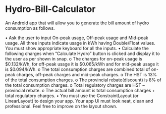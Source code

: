 # Hydro-Bill-Calculator

An Android app that will allow you to generate the bill amount of hydro consumption as follows.

• Ask the user to input On-peak usage, Off-peak usage and Mid-peak usage. All three inputs indicate usage in kWh having Double/Float values. You must show appropriate keyboard for all the inputs.
• Calculate the following charges when “Calculate Hydro” button is clicked and display it to the user as per shown in snap.
o The charges for on-peak usage is $0.132/kWh, for off-peak usage it is $0.065/kWh and for mid-peak usage it is $0.094/kWh.
o The total consumption charges are combined total of on-peak charges, off-peak charges and mid-peak charges.
o The HST is 13% of the total consumption charges.
o The provincial rebate(discount) is 8% of the total consumption charges.
o Total regulatory charges are HST – provincial rebate.
o The actual bill amount is total consumption charges + total regulatory charges.
• You must use the ConstraintLayout (or LinearLayout) to design your app. Your app UI must look neat, clean and professional. Feel free to improve on the layout shown.
